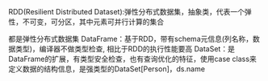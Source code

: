 RDD(Resilient Distributed Dataset):弹性分布式数据集，抽象类，代表一个弹性，不可变，可分区，其中元素可并行计算的集合

都是弹性分布式数据集
DataFrame：基于RDD，带有schema元信息(列名称，数据类型)，编译器不做类型检查, 相比于RDD的执行性能要高
DataSet：是DataFrame的扩展，有类型安全检查，也有查询优化的特征，使用case class来定义数据的结构信息，是强类型的DataSet[Person]，ds.name